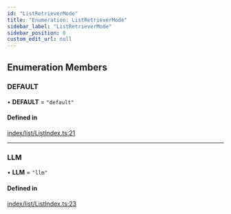 ```yaml
---
id: "ListRetrieverMode"
title: "Enumeration: ListRetrieverMode"
sidebar_label: "ListRetrieverMode"
sidebar_position: 0
custom_edit_url: null
---
```


## Enumeration Members

### DEFAULT

• **DEFAULT** = ``"default"``

#### Defined in

[index/list/ListIndex.ts:21](https://github.com/run-llama/llamascript/blob/df4b1ad/packages/core/src/index/list/ListIndex.ts#L21)

___

### LLM

• **LLM** = ``"llm"``

#### Defined in

[index/list/ListIndex.ts:23](https://github.com/run-llama/llamascript/blob/df4b1ad/packages/core/src/index/list/ListIndex.ts#L23)
